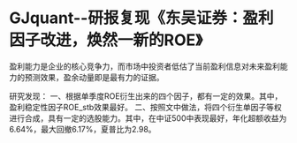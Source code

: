# GJquant--研报复现《东吴证券：盈利因子改进，焕然一新的ROE》

盈利能力是企业的核心竞争力，而市场中投资者低估了当前盈利信息对未来盈利能力的预测效果，盈余动量即是最有力的证据。

研究发现：
一、根据单季度ROE衍生出来的四个因子，都有一定的效果。其中，盈利稳定性因子ROE_stb效果最好。
二、按照文中做法，将四个衍生单因子等权进行合成，具有一定的选股能力。其中，在中证500中表现最好，年化超额收益为6.64%，最大回撤6.17%，夏普比为2.98。
